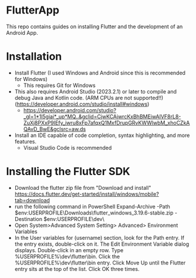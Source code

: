 # FlutterApp
This repo contains guides on installing Flutter and the development of an Android App. 

# Installation 
- Install Flutter (I used Windows and Android since this is recommended for Windows)
  - This requires Git for Windows
- This also requires Android Studio (2023.2.1) or later to compile and debug Java and Kotlin code. (ARM CPUs are not supported!!) (https://developer.android.com/studio/install#windows) 
  - https://developer.android.com/studio?_gl=1*1l5giai*_up*MQ..&gclid=CjwKCAjwrcKxBhBMEiwAIVF8rL8-ZuXj8PXxP9IEfy_iwru8xFp7afqxQ1MxfDrupGRvKWWlwbM_xhoCZkAQAvD_BwE&gclsrc=aw.ds
- Install an IDE capable of code completion, syntax highlighting, and more features.
  - Visual Studio Code is recommended
 
# Installing the Flutter SDK
- Download the flutter zip file from "Download and install" https://docs.flutter.dev/get-started/install/windows/mobile?tab=download
- run the following command in PowerShell
  Expand-Archive -Path $env:USERPROFILE\Downloads\flutter_windows_3.19.6-stable.zip -Destination $env:USERPROFILE\dev\
- Open System>Advanced System Setting> Advanced> Environment Variables
- In the User variables for (username) section, look for the Path entry.
    If the entry exists, double-click on it.
    The Edit Environment Variable dialog displays.
    Double-click in an empty row.
    Type %USERPROFILE%\dev\flutter\bin.
    Click the %USERPROFILE%\dev\flutter\bin entry.
    Click Move Up until the Flutter entry sits at the top of the list.
    Click OK three times.
